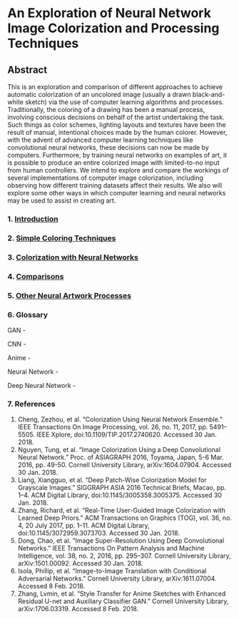 # An Exploration of Neural Network Image Colorization and Processing Techniques

## Abstract

This is an exploration and comparison of different approaches to achieve automatic colorization of an uncolored image (usually a drawn black-and-white sketch) via the use of computer learning algorithms and processes. Traditionally, the coloring of a drawing has been a manual process, involving conscious decisions on behalf of the artist undertaking the task. Such things as color schemes, lighting layouts and textures have been the result of manual, intentional choices made by the human colorer. However, with the advent of advanced computer learning techniques like convolutional neural networks, these decisions can now be made by computers. Furthermore, by training neural networks on examples of art, it is possible to produce an entire colorized image with limited-to-no input from human controllers. We intend to explore and compare the workings of several implementations of computer image colorization, including observing how different training datasets affect their results. We also will explore some other ways in which computer learning and neural networks may be used to assist in creating art.

### 1. [Introduction](Intro.md)
### 2. [Simple Coloring Techniques](Simple.md)
### 3. [Colorization with Neural Networks](Colorization.md)
### 4. [Comparisons](Compare.md)
### 5. [Other Neural Artwork Processes](Other.md)
### 6. Glossary

GAN -

CNN -

Anime -

Neural Network -

Deep Neural Network -

### 7. References

 1. Cheng, Zezhou, et al. “Colorization Using Neural Network Ensemble.” IEEE Transactions On Image Processing, vol. 26, no. 11, 2017, pp. 5491–5505. IEEE Xplore, doi:10.1109/TIP.2017.2740620. Accessed 30 Jan. 2018.
 2. Nguyen, Tung, et al. “Image Colorization Using a Deep Convolutional Neural Network.” Proc. of ASIAGRAPH 2016, Toyama, Japan, 5-6 Mar. 2016, pp. 49-50. Cornell University Library, arXiv:1604.07904. Accessed 30 Jan. 2018.
 3. Liang, Xiangguo, et al. “Deep Patch-Wise Colorization Model for Grayscale Images.” SIGGRAPH ASIA 2016 Technical Briefs, Macao, pp. 1–4. ACM Digital Library, doi:10.1145/3005358.3005375. Accessed 30 Jan. 2018.
 4. Zhang, Richard, et al. “Real-Time User-Guided Image Colorization with Learned Deep Priors.” ACM Transactions on Graphics (TOG), vol. 36, no. 4, 20 July 2017, pp. 1–11. ACM Digital Library, doi:10.1145/3072959.3073703. Accessed 30 Jan. 2018.
 5. Dong, Chao, et al. “Image Super-Resolution Using Deep Convolutional Networks.” IEEE Transactions On Pattern Analysis and Machine Intelligence, vol. 38, no. 2, 2016, pp. 295–307. Cornell University Library, arXiv:1501.00092. Accessed 30 Jan. 2018.
 6. Isola, Phillip, et al. “Image-to-Image Translation with Conditional Adversarial Networks.” Cornell University Library, arXiv:1611.07004. Accessed 8 Feb. 2018.
 7. Zhang, Lvmin, et al. “Style Transfer for Anime Sketches with Enhanced Residual U-net and Auxiliary Classifier GAN.” Cornell University Library, arXiv:1706.03319. Accessed 8 Feb. 2018.
